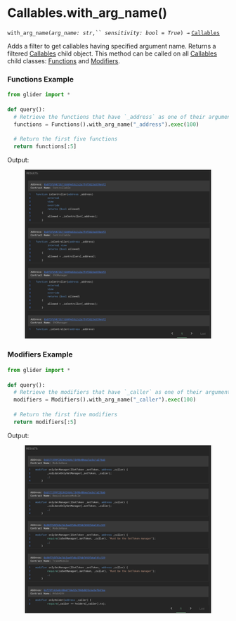 # Callables.with\_arg\_name()

`with_arg_name(`_`arg_name: str`_`,`` `_`sensitivity: bool = True`_`) →` [`Callables`](./)

Adds a filter to get callables having specified argument name. Returns a filtered [Callables](./) child object. This method can be called on all [Callables](./) child classes: [Functions](functions/) and [Modifiers](modifiers/).

### Functions Example

```python
from glider import *

def query():
  # Retrieve the functions that have `_address` as one of their arguments
  functions = Functions().with_arg_name("_address").exec(100)

  # Return the first five functions
  return functions[:5]
```

Output:

<figure><img src="../../.gitbook/assets/image (2) (1) (1) (1) (1) (1) (1) (1) (1).png" alt=""><figcaption></figcaption></figure>

### Modifiers Example

```python
from glider import *

def query():
  # Retrieve the modifiers that have `_caller` as one of their arguments
  modifiers = Modifiers().with_arg_name("_caller").exec(100)

  # Return the first five modifiers
  return modifiers[:5]
```

Output:

<figure><img src="../../.gitbook/assets/image (3) (1) (1) (1) (1) (1) (1) (1).png" alt=""><figcaption></figcaption></figure>
